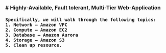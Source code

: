 <h3># Highly-Available, Fault tolerant, Multi-Tier Web-Application</h3>
<h4><pre>
Specifically, we will walk through the following topics:
1. Network – Amazon VPC
2. Compute – Amazon EC2
3. Database – Amazon Aurora
4. Storage – Amazon S3
5. Clean up resource.
</pre>
</h4>


 


 
 

 

